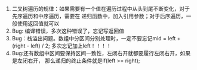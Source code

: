1. 二叉树遍历的规律：如果需要有一个值在遍历过程中从头到尾不断变化，对于先序遍历和中序遍历，需要在
递归函数中，加入引用参数；对于后序遍历，一般使用返回值就可以
2. Bug: 编译错误，多次这种错误了，忘记写返回值
3. Bug：栈溢出问题。数组中分区间分别处理时，一定不要忘记mid = left + (right - left) / 2;
   多次忘记加上left！！！！
4. Bug:还有数组中区间要保持区间一致性，左闭右开就都要履行左闭右开，如果是左闭右开，
       那么递归的终止条件就是if(left >= right);